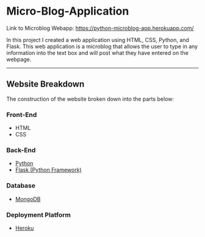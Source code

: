 # Micro-Blog-Application

Link to Microblog Webapp: https://python-microblog-app.herokuapp.com/

In this project I created a web application using HTML, CSS, Python, and Flask. This web application is a microblog that allows the user to type in any information into the text box and will post what they have entered on the webpage. 


---

## Website Breakdown

The construction of the website broken down into the parts below:

### Front-End

- HTML
- CSS


### Back-End 

- [Python](https://www.python.org/) 
- [Flask (Python Framework)](https://flask.palletsprojects.com/en/1.1.x/)


### Database 

- [MongoDB](https://www.mongodb.com/3) 

### Deployment Platform

- [Heroku](https://www.heroku.com/)


